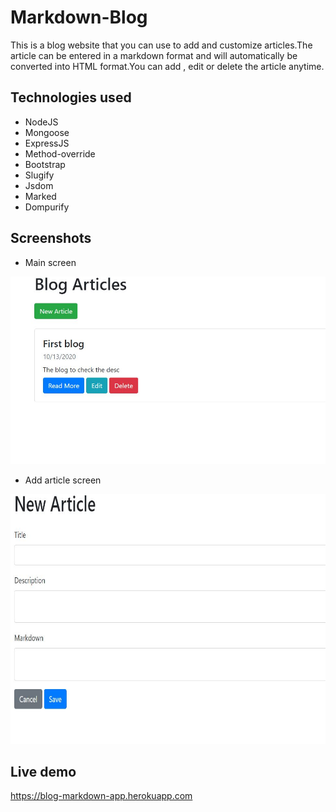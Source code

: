 # Markdown-Blog

This is a blog website that you can use to add and customize articles.The article can be entered in a markdown format and will automatically be converted into HTML format.You can add , edit or delete the article anytime.

## Technologies used
* NodeJS
* Mongoose
* ExpressJS
* Method-override
* Bootstrap
* Slugify
* Jsdom
* Marked
* Dompurify

## Screenshots

* Main screen
<img src="ss/ss1.JPG" height=300px>

* Add article screen
<img src="ss/ss2.JPG" height=400px>

## Live demo
https://blog-markdown-app.herokuapp.com
